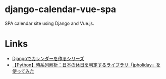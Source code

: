 # django-calendar-vue-spa
SPA calendar site using Django and Vue.js.

# Links

- [Djangoでカレンダーを作るシリーズ](https://narito.ninja/blog/detail/11/)
- [【Python】時系列解析：日本の休日を判定するライブラリ「jpholiday」を使ってみた](https://www.st-hakky-blog.com/entry/2018/04/26/080000)
